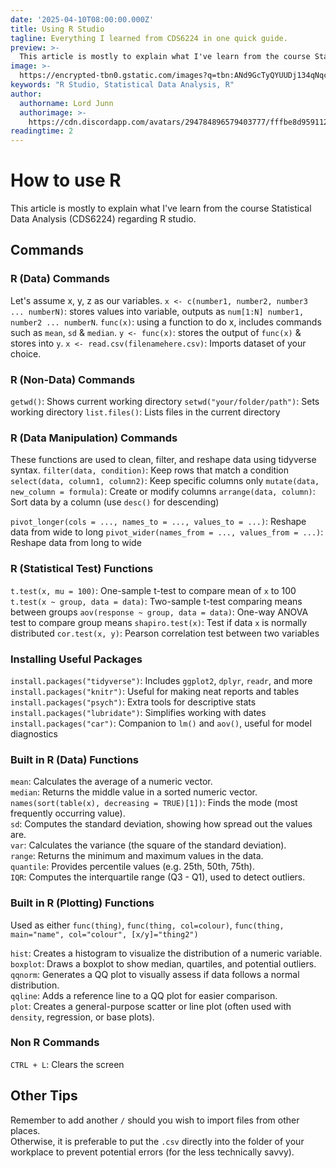 ```yaml
---
date: '2025-04-10T08:00:00.000Z'
title: Using R Studio
tagline: Everything I learned from CDS6224 in one quick guide.
preview: >-
  This article is mostly to explain what I've learn from the course Statistical Data Analysis (CDS6224) regarding R studio. Think of it as a general guide.
image: >-
  https://encrypted-tbn0.gstatic.com/images?q=tbn:ANd9GcTyQYUUDj134qNqcQ2zONrDr54rCS7Is7JrtQ&s
keywords: "R Studio, Statistical Data Analysis, R"
author:
  authorname: Lord Junn
  authorimage: >-
    https://cdn.discordapp.com/avatars/294784896579403777/fffbe8d9591126d66f8a3b57da81e26a.png?size=4096
readingtime: 2
---
```


# How to use R

This article is mostly to explain what I've learn from the course Statistical Data Analysis (CDS6224) regarding R studio.

## Commands

### R (Data) Commands
Let's assume x, y, z as our variables.
`x <- c(number1, number2, number3 ... numberN)`: stores values into variable, outputs as `num[1:N] number1, number2 ... numberN`.
`func(x)`: using a function to do x, includes commands such as `mean`, `sd` & `median`.
`y <- func(x)`: stores the output of `func(x)` & stores into `y`.
`x <- read.csv(filenamehere.csv)`: Imports dataset of your choice.

### R (Non-Data) Commands
`getwd()`: Shows current working directory
`setwd("your/folder/path")`: Sets working directory
`list.files()`: Lists files in the current directory

### R (Data Manipulation) Commands
These functions are used to clean, filter, and reshape data using tidyverse syntax.
`filter(data, condition)`: Keep rows that match a condition
`select(data, column1, column2)`: Keep specific columns only
`mutate(data, new_column = formula)`: Create or modify columns
`arrange(data, column)`: Sort data by a column (use `desc()` for descending)

`pivot_longer(cols = ..., names_to = ..., values_to = ...)`: Reshape data from wide to long
`pivot_wider(names_from = ..., values_from = ...)`: Reshape data from long to wide

### R (Statistical Test) Functions
`t.test(x, mu = 100)`: One-sample t-test to compare mean of `x` to 100
`t.test(x ~ group, data = data)`: Two-sample t-test comparing means between groups
`aov(response ~ group, data = data)`: One-way ANOVA test to compare group means
`shapiro.test(x)`: Test if data `x` is normally distributed
`cor.test(x, y)`: Pearson correlation test between two variables

### Installing Useful Packages
`install.packages("tidyverse")`: Includes `ggplot2`, `dplyr`, `readr`, and more
`install.packages("knitr")`: Useful for making neat reports and tables
`install.packages("psych")`: Extra tools for descriptive stats
`install.packages("lubridate")`: Simplifies working with dates
`install.packages("car")`: Companion to `lm()` and `aov()`, useful for model diagnostics

### Built in R (Data) Functions
`mean`: Calculates the average of a numeric vector.  
`median`: Returns the middle value in a sorted numeric vector.  
`names(sort(table(x), decreasing = TRUE)[1])`: Finds the mode (most frequently occurring value).  
`sd`: Computes the standard deviation, showing how spread out the values are.  
`var`: Calculates the variance (the square of the standard deviation).  
`range`: Returns the minimum and maximum values in the data.  
`quantile`: Provides percentile values (e.g. 25th, 50th, 75th).  
`IQR`: Computes the interquartile range (Q3 - Q1), used to detect outliers.

### Built in R (Plotting) Functions
Used as either `func(thing)`, `func(thing, col=colour)`, `func(thing, main="name", col="colour", [x/y]="thing2")`

`hist`: Creates a histogram to visualize the distribution of a numeric variable.  
`boxplot`: Draws a boxplot to show median, quartiles, and potential outliers.  
`qqnorm`: Generates a QQ plot to visually assess if data follows a normal distribution.  
`qqline`: Adds a reference line to a QQ plot for easier comparison.  
`plot`: Creates a general-purpose scatter or line plot (often used with `density`, regression, or base plots).

### Non R Commands
`CTRL + L`: Clears the screen

## Other Tips
Remember to add another `/` should you wish to import files from other places.  
Otherwise, it is preferable to put the `.csv` directly into the folder of your workplace to prevent potential errors (for the less technically savvy).
